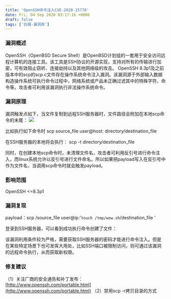 ```yaml
---
title: 'OpenSSH命令注入CVE-2020-15778'
date: Fri, 04 Sep 2020 03:17:16 +0000
draft: false
tags: ['白阁-漏洞库']
---
```


### 漏洞概述

OpenSSH（OpenBSD Secure Shell）是OpenBSD计划组的一套用于安全访问远程计算机的连接工具。该工具是SSH协议的开源实现，支持对所有的传输进行加密，可有效阻止窃听、连接劫持以及其他网络级的攻击。 OpenSSH 8.3p1及之前版本中的scp的scp.c文件存在操作系统命令注入漏洞。该漏洞源于外部输入数据构造操作系统可执行命令过程中，网络系统或产品未正确过滤其中的特殊字符、命令等。攻击者可利用该漏洞执行非法操作系统命令。

### 漏洞原理

漏洞触发点如下，当文件复制到远程SSH服务器时，文件路径会附加在本地scp命令的末尾： ![](OpenSSH命令注入CVE-2020-15778.assets/1627364669168659.jpg)

比如执行如下命令时 scp source\_file user@host: directory/destination\_file

在SSH服务器的本地将会执行： scp -t directory/destination\_file

同时，在创建本地scp命令时，未清理文件名，攻击者可利用反引号进行命令注入，而linux系统允许以反引号进行文件命名。所以如果把payload写入在反引号中作为文件名，当调用scp命令时就会触发payload。

### 影响范围

OpenSSH <=8.3p1

### 漏洞复现

payload：scp /source\_file user@ip:'`touch /tmp/wow.sh`/destination\_file ' 

登录到SSH服务器，可以看到成功执行命令创建了文件： 

该漏洞利用条件较为严格，需要获取SSH服务器的密码才能进行命令注入。但是在某些特定场景下也可发挥大用处，比如SSH端口被限制访问，则可通过该漏洞的远程命令执行，从而获取新权限。

### 修复建议

（1）关注厂商的安全通告和补丁发布：[http://www.openssh.com/portable.html](http://www.openssh.com/portable.html) （2）禁用scp -r拷贝目录的方式